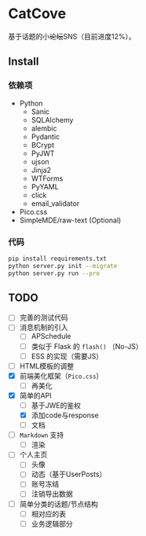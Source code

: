 # CatCove

基于话题的小~~论坛~~SNS（目前进度12%）。

## Install

### 依赖项

- Python
  - Sanic
  - SQLAlchemy
  - alembic
  - Pydantic
  - BCrypt
  - PyJWT
  - ujson
  - Jinja2
  - WTForms
  - PyYAML
  - click
  - email_validator
- Pico.css
- SimpleMDE/raw-text (Optional)

### 代码

```bash
pip install requirements.txt
python server.py init --migrate
python server.py run --pro
```

## TODO

- [ ] 完善的测试代码
- [ ] 消息机制的引入
  - [ ] APSchedule
  - [ ] 类似于 Flask 的 `flash()` （No-JS）
  - [ ] ESS 的实现（需要JS）
- [ ] HTML模板的调整
- [x] 前端美化框架（`Pico.css`）
  - [ ] 再美化
- [x] 简单的API
  - [ ] 基于JWE的鉴权
  - [x] 添加code与response
  - [ ] 文档
- [ ] `Markdown` 支持
  - [ ] 渲染
- [ ] 个人主页
  - [ ] 头像
  - [ ] 动态（基于UserPosts）
  - [ ] 账号冻结
  - [ ] 注销导出数据
- [ ] 简单分类的话题/节点结构
  - [ ] 相对应的表
  - [ ] 业务逻辑部分

